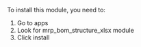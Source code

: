 To install this module, you need to:

1.  Go to apps
2.  Look for mrp_bom_structure_xlsx module
3.  Click install
